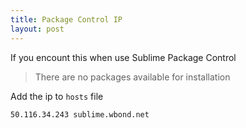 ```yaml
---
title: Package Control IP
layout: post
---
```


If you encount this when use Sublime Package Control

> There are no packages available for installation 

Add the ip to `hosts` file

    50.116.34.243 sublime.wbond.net